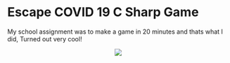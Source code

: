 # Escape COVID 19 C Sharp Game
 My school assignment was to make a game in 20 minutes and thats what I did, Turned out very cool!
 <p align="center">
  <img src="https://i.ibb.co/NnBPhTX/escape-covid.png">
</p>

